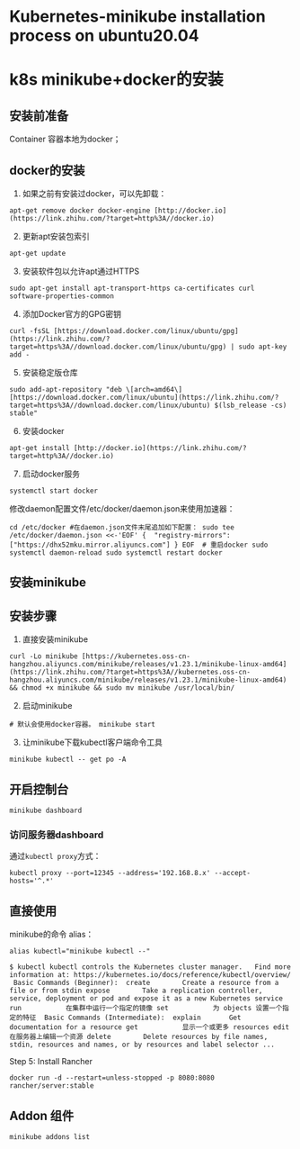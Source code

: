 # Kubernetes-minikube installation process on ubuntu20.04


# k8s minikube+docker的安装

## **安装前准备**

Container 容器本地为docker；

## **docker的安装** 

1.  如果之前有安装过docker，可以先卸载：

```
apt-get remove docker docker-engine [http://docker.io](https://link.zhihu.com/?target=http%3A//docker.io) 
```

2.  更新apt安装包索引

```
apt-get update 
```

3.  安装软件包以允许apt通过HTTPS

```
sudo apt-get install apt-transport-https ca-certificates curl software-properties-common 
```

4.  添加Docker官方的GPG密钥

```
curl -fsSL [https://download.docker.com/linux/ubuntu/gpg](https://link.zhihu.com/?target=https%3A//download.docker.com/linux/ubuntu/gpg) | sudo apt-key add - 
```

5.  安装稳定版仓库

```
sudo add-apt-repository "deb \[arch=amd64\] [https://download.docker.com/linux/ubuntu](https://link.zhihu.com/?target=https%3A//download.docker.com/linux/ubuntu) $(lsb_release -cs) stable" 
```

6.  安装docker

```
apt-get install [http://docker.io](https://link.zhihu.com/?target=http%3A//docker.io) 
```

7.  启动docker服务

```
systemctl start docker 
```

修改daemon配置文件/etc/docker/daemon.json来使用加速器：

```
cd /etc/docker #在daemon.json文件末尾追加如下配置： sudo tee /etc/docker/daemon.json <<-'EOF' {  "registry-mirrors": ["https://dhx52mku.mirror.aliyuncs.com"] } EOF ​ # 重启docker sudo systemctl daemon-reload sudo systemctl restart docker 
```

## **安装minikube**

## **安装步骤**

1.  直接安装minikube

```
curl -Lo minikube [https://kubernetes.oss-cn-hangzhou.aliyuncs.com/minikube/releases/v1.23.1/minikube-linux-amd64](https://link.zhihu.com/?target=https%3A//kubernetes.oss-cn-hangzhou.aliyuncs.com/minikube/releases/v1.23.1/minikube-linux-amd64) && chmod +x minikube && sudo mv minikube /usr/local/bin/ 
```

2.  启动minikube

```
# 默认会使用docker容器。 minikube start 
```

3.  让minikube下载kubectl客户端命令工具

```
minikube kubectl -- get po -A 
```

## **开启控制台**

```
minikube dashboard 
```

### 访问服务器dashboard 

通过`kubectl proxy`方式：

```
kubectl proxy --port=12345 --address='192.168.8.x' --accept-hosts='^.*' 
```

## **直接使用** 

minikube的命令 alias：

```
alias kubectl="minikube kubectl --" 
```

```
$ kubectl kubectl controls the Kubernetes cluster manager. ​  Find more information at: https://kubernetes.io/docs/reference/kubectl/overview/ ​ Basic Commands (Beginner):  create        Create a resource from a file or from stdin expose        Take a replication controller, service, deployment or pod and expose it as a new Kubernetes service  run           在集群中运行一个指定的镜像 set           为 objects 设置一个指定的特征 ​ Basic Commands (Intermediate):  explain       Get documentation for a resource get           显示一个或更多 resources edit          在服务器上编辑一个资源 delete        Delete resources by file names, stdin, resources and names, or by resources and label selector ... 
```

Step 5: Install Rancher

```
docker run -d --restart=unless-stopped -p 8080:8080 rancher/server:stable 
```

## Addon 组件

```
minikube addons list 
```
